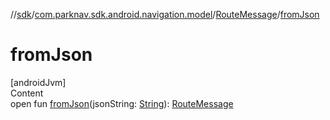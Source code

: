 //[sdk](../../../index.md)/[com.parknav.sdk.android.navigation.model](../index.md)/[RouteMessage](index.md)/[fromJson](from-json.md)



# fromJson  
[androidJvm]  
Content  
open fun [fromJson](from-json.md)(jsonString: [String](https://developer.android.com/reference/kotlin/java/lang/String.html)): [RouteMessage](index.md)  



